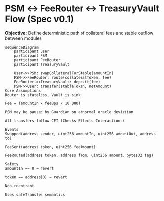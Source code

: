 # PSM ↔ FeeRouter ↔ TreasuryVault Flow (Spec v0.1)

**Objective:** Define deterministic path of collateral fees and stable outflow between modules.

```mermaid
sequenceDiagram
    participant User
    participant PSM
    participant FeeRouter
    participant TreasuryVault

    User->>PSM: swapCollateralForStable(amountIn)
    PSM->>FeeRouter: route(collateralToken, fee)
    FeeRouter->>TreasuryVault: deposit(fee)
    PSM->>User: transfer(stableToken, netAmount)
Core Assumptions
Router is stateless, Vault is sink

Fee = (amountIn × feeBps / 10 000)

PSM may be paused by Guardian on abnormal oracle deviation

All transfers follow CEI (Checks–Effects–Interactions)

Events
Swapped(address sender, uint256 amountIn, uint256 amountOut, address to)

FeeSent(address token, uint256 feeAmount)

FeeRouted(address token, address from, uint256 amount, bytes32 tag)

Safety
amountIn == 0 → revert

token == address(0) → revert

Non-reentrant

Uses safeTransfer semantics
